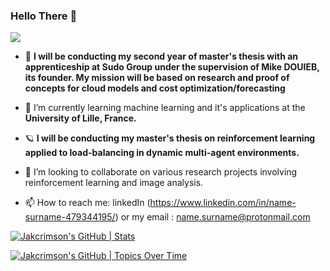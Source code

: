 ### Hello There 👋

![](https://komarev.com/ghpvc/?username=jakcrimson&color=green&style=for-the-badge)

- 🔭 **I will be conducting my second year of master's thesis with an apprenticeship at Sudo Group under the supervision of Mike DOUIEB, its founder. My mission will be based on research and proof of concepts for cloud models and cost optimization/forecasting**
- 🌱 I’m currently learning machine learning and it's applications at the **University of Lille, France.**
- 🪐 **I will be conducting my master's thesis on reinforcement learning applied to load-balancing in dynamic multi-agent environments.**
- 👯 I’m looking to collaborate on various research projects involving reinforcement learning and image analysis.

- 📫 How to reach me: linkedIn (https://www.linkedin.com/in/name-surname-479344195/) or my email : name.surname@protonmail.com

[![Jakcrimson's GitHub | Stats](https://stats.quira.sh/Jakcrimson/github?theme=dark)](https://quira.sh?utm_source=widgets&utm_campaign=Jakcrimson)

[![Jakcrimson's GitHub | Topics Over Time](https://stats.quira.sh/Jakcrimson/topics-over-time?theme=dark)](https://quira.sh?utm_source=widgets&utm_campaign=Jakcrimson)

